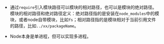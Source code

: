 - 通过`require`引入模块路径可以模块的相对路径，也可以是模块的绝对路径。模块的相对路径和绝对路径定义：绝对路径指的是安装在`node_modules`中的模块，或者node自带模块，比如`fs`；相对路径指的是模块相对于当前引用文件的路径，比如`../xx/packageName`。

- Node本身是单进程，但可以实现多进程。
